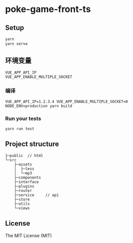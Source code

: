 # poke-game-front-ts

## Setup

```bash
yarn
yarn serve
```

## 环境变量

```bash
VUE_APP_API_IP
VUE_APP_ENABLE_MULTIPLE_SOCKET
```

### 编译

```
VUE_APP_API_IP=1.2.3.4 VUE_APP_ENABLE_MULTIPLE_SOCKET=0 NODE_ENV=production yarn build
```

### Run your tests

```
yarn run test
```

## Project structure
```
├─public  // html
└─src
    ├─assets
    │  ├─less
    │  └─mp3
    ├─components
    ├─interface
    ├─plugins
    ├─router
    ├─service     // api
    ├─store
    ├─utils
    └─views
```

## License
The MIT License (MIT)
